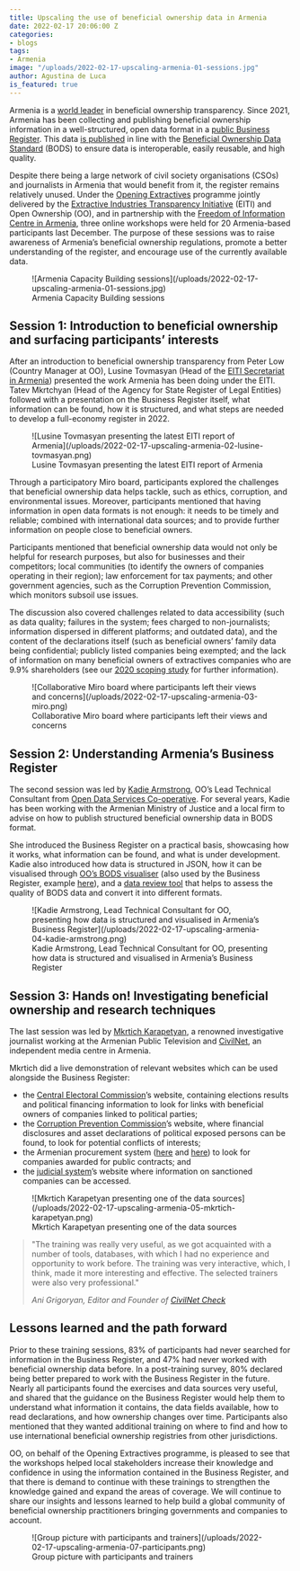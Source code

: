 ```yaml
---
title: Upscaling the use of beneficial ownership data in Armenia
date: 2022-02-17 20:06:00 Z
categories:
- blogs
tags:
- Armenia
image: "/uploads/2022-02-17-upscaling-armenia-01-sessions.jpg"
author: Agustina de Luca
is_featured: true
---
```


Armenia is a [world leader](/blogs/armenia-breaks-new-ground-with-extractives-disclosures/) in beneficial ownership transparency. Since 2021, Armenia has been collecting and publishing beneficial ownership information in a well-structured, open data format in a [public Business Register](https://www.eiti.am/hy/%D4%BB%D5%8D-%D5%B0%D5%A1%D5%B5%D5%BF%D5%A1%D6%80%D5%A1%D6%80%D5%A1%D5%A3%D5%A5%D6%80/?tab=88). This data [is published](/blogs/armenia-and-latvia-become-first-countries-to-publish-data-in-line-with-the-beneficial-ownership-data-standard/) in line with the [Beneficial Ownership Data Standard](http://standard.openownership.org/en/0.2.0/) (BODS) to ensure data is interoperable, easily reusable, and high quality.

Despite there being a large network of civil society organisations (CSOs) and journalists in Armenia that would benefit from it, the register remains relatively unused. Under the [Opening Extractives](https://www.youtube.com/watch?v=RCUeu1F7mJE) programme jointly delivered by the [Extractive Industries Transparency Initiative](http://eiti.org) (EITI) and Open Ownership (OO), and in partnership with the [Freedom of Information Centre in Armenia](http://www.foi.am/en/), three online workshops were held for 20 Armenia-based participants last December. The purpose of these sessions was to raise awareness of Armenia’s beneficial ownership regulations, promote a better understanding of the register, and encourage use of the currently available data.

<figure markdown="1">
![Armenia Capacity Building sessions](/uploads/2022-02-17-upscaling-armenia-01-sessions.jpg)
<figcaption>Armenia Capacity Building sessions</figcaption>
</figure>

## Session 1: Introduction to beneficial ownership and surfacing participants’ interests

After an introduction to beneficial ownership transparency from Peter Low (Country Manager at OO), Lusine Tovmasyan (Head of the [EITI Secretariat in Armenia](https://www.eiti.am/)) presented the work Armenia has been doing under the EITI. Tatev Mkrtchyan (Head of the Agency for State Register of Legal Entities) followed with a presentation on the Business Register itself, what information can be found, how it is structured, and what steps are needed to develop a full-economy register in 2022.

<figure markdown="1">
![Lusine Tovmasyan presenting the latest EITI report of Armenia](/uploads/2022-02-17-upscaling-armenia-02-lusine-tovmasyan.png)
<figcaption>Lusine Tovmasyan presenting the latest EITI report of Armenia</figcaption>
</figure>

Through a participatory Miro board, participants explored the challenges that beneficial ownership data helps tackle, such as ethics, corruption, and environmental issues. Moreover, participants mentioned that having information in open data formats is not enough: it needs to be timely and reliable; combined with international data sources; and to provide further information on people close to beneficial owners.

Participants mentioned that beneficial ownership data would not only be helpful for research purposes, but also for businesses and their competitors; local communities (to identify the owners of companies operating in their region); law enforcement for tax payments; and other government agencies, such as the Corruption Prevention Commission, which monitors subsoil use issues.

The discussion also covered challenges related to data accessibility (such as data quality; failures in the system; fees charged to non-journalists; information dispersed in different platforms; and outdated data), and the content of the declarations itself (such as beneficial owners’ family data being confidential; publicly listed companies being exempted; and the lack of information on many beneficial owners of extractives companies who are 9.9% shareholders (see our [2020 scoping study](/uploads/oo-report-armenia-scoping-report-2020-08.pdf) for further information).

<figure markdown="1">
![Collaborative Miro board where participants left their views and concerns](/uploads/2022-02-17-upscaling-armenia-03-miro.png)
<figcaption>Collaborative Miro board where participants left their views and concerns</figcaption>
</figure>

## Session 2: Understanding Armenia’s Business Register

The second session was led by [Kadie Armstrong](/team/kadie-armstrong/), OO’s Lead Technical Consultant from [Open Data Services Co-operative](https://opendataservices.coop/). For several years, Kadie has been working with the Armenian Ministry of Justice and a local firm to advise on how to publish structured beneficial ownership data in BODS format.

She introduced the Business Register on a practical basis, showcasing how it works, what information can be found, and what is under development. Kadie also introduced how data is structured in JSON, how it can be visualised through [OO’s BODS visualiser](/visualisation/visualisation-tool/) (also used by the Business Register, example [here](https://www.e-register.am/en/companies/1340197/declaration/c51e08a7-6fdb-4ab7-a55c-c74a68a8f54c?diagram=1)), and a [data review tool](https://datareview.openownership.org/) that helps to assess the quality of BODS data and convert it into different formats.

<figure markdown="1">
![Kadie Armstrong, Lead Technical Consultant for OO, presenting how data is structured and visualised in Armenia’s Business Register](/uploads/2022-02-17-upscaling-armenia-04-kadie-armstrong.png)
<figcaption>Kadie Armstrong, Lead Technical Consultant for OO, presenting how data is structured and visualised in Armenia’s Business Register</figcaption>
</figure>

## Session 3: Hands on! Investigating beneficial ownership and research techniques

The last session was led by [Mkrtich Karapetyan](https://www.n-ost.org/users/view/1510), a renowned investigative journalist working at the Armenian Public Television and [CivilNet](https://www.civilnet.am/), an independent media centre in Armenia.

Mkrtich did a live demonstration of relevant websites which can be used alongside the Business Register:

* the [Central Electoral Commission](https://www.elections.am/Register)’s website, containing elections results and political financing information to look for links with beneficial owners of companies linked to political parties;
* the [Corruption Prevention Commission](http://cpcarmenia.am/hy/strategy/)’s website, where financial disclosures and asset declarations of political exposed persons can be found, to look for potential conflicts of interests;
* the Armenian procurement system ([here](https://gnumner.am) and [here](https://armeps.am/ppcm/public/contracts)) to look for companies awarded for public contracts; and
* the [judicial system](http://datalex.am/)’s website where information on sanctioned companies can be accessed.

<figure markdown="1">
![Mkrtich Karapetyan presenting one of the data sources](/uploads/2022-02-17-upscaling-armenia-05-mkrtich-karapetyan.png)
<figcaption>Mkrtich Karapetyan presenting one of the data sources</figcaption>
</figure>

> "The training was really very useful, as we got acquainted with a number of tools, databases, with which I had no experience and opportunity to work before. The training was very interactive, which, I think, made it more interesting and effective. The selected trainers were also very professional."
>
> <cite>Ani Grigoryan, Editor and Founder of [CivilNet Check](https://www.civilnet.am/)</cite>

## Lessons learned and the path forward

Prior to these training sessions, 83% of participants had never searched for information in the Business Register, and 47% had never worked with beneficial ownership data before. In a post-training survey, 80% declared being better prepared to work with the Business Register in the future. Nearly all participants found the exercises and data sources very useful, and shared that the guidance on the Business Register would help them to understand what information it contains, the data fields available, how to read declarations, and how ownership changes over time. Participants also mentioned that they wanted additional training on where to find and how to use international beneficial ownership registries from other jurisdictions.

OO, on behalf of the Opening Extractives programme, is pleased to see that the workshops helped local stakeholders increase their knowledge and confidence in using the information contained in the Business Register, and that there is demand to continue with these trainings to strengthen the knowledge gained and expand the areas of coverage. We will continue to share our insights and lessons learned to help build a global community of beneficial ownership practitioners bringing governments and companies to account.

<figure markdown="1">
![Group picture with participants and trainers](/uploads/2022-02-17-upscaling-armenia-07-participants.png)
<figcaption>Group picture with participants and trainers</figcaption>
</figure>